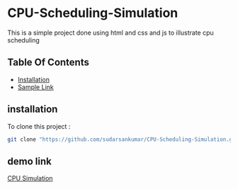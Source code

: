# CPU-Scheduling-Simulation
This is a simple project done using html and css and js to illustrate cpu scheduling
## Table Of Contents
- [Installation](#installation)
- [Sample Link](#sample-link)

## installation
To clone this project :

```bash
git clone "https://github.com/sudarsankumar/CPU-Scheduling-Simulation.git"
```

## demo link
[CPU Simulation](https://sudarsankumar.github.io/CPU-Scheduling-Simulation/)
